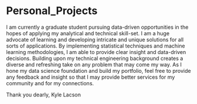 # Personal_Projects

I am currently a graduate student pursuing data-driven opportunities in the hopes of applying my analytical and technical skill-set. 
I am a huge advocate of learning and developing intricate and unique solutions for all sorts of applications.
By implementing statistical techniques and machine learning methodologies, I am able to provide clear insight and data-driven decisions.
Building upon my technical engineering background creates a diverse and refreshing take on any problem that may come my way.
As I hone my data science foundation and build my portfolio, feel free to provide any feedback and insight so that I may provide better services for my community and for my connections.

Thank you dearly,
Kyle Lacson 
